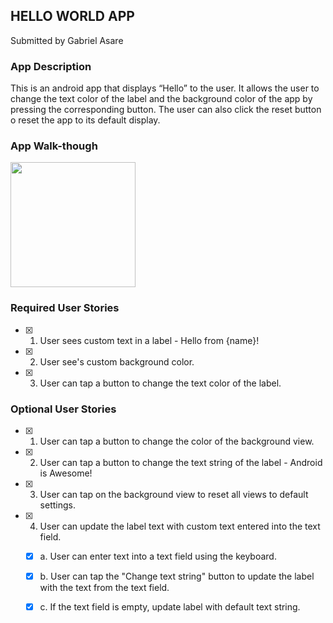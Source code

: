 ## HELLO WORLD APP

Submitted by Gabriel Asare


### App Description
This is an android app that displays “Hello” to the user.
It allows the user to change the text color of the label and the background color of the app by pressing the corresponding button.
The user can also click the reset button o reset the app to its default display.

### App Walk-though

<img src="https://im2.ezgif.com/tmp/ezgif-2-b304073816.gif" width=200><br>


### Required User Stories
- [x] 1. User sees custom text in a label - Hello from {name}!
- [x] 2. User see's custom background color.
- [x] 3. User can tap a button to change the text color of the label.

### Optional User Stories
- [x] 1. User can tap a button to change the color of the background view.  
- [x] 2. User can tap a button to change the text string of the label - Android is Awesome!  
- [x] 3. User can tap on the background view to reset all views to default settings.  
- [x] 4. User can update the label text with custom text entered into the text field.  
   - [x] a. User can enter text into a text field using the keyboard.  
   - [x] b. User can tap the "Change text string" button to update the label with the text from the text field.  
   - [x] c. If the text field is empty, update label with default text string.  

